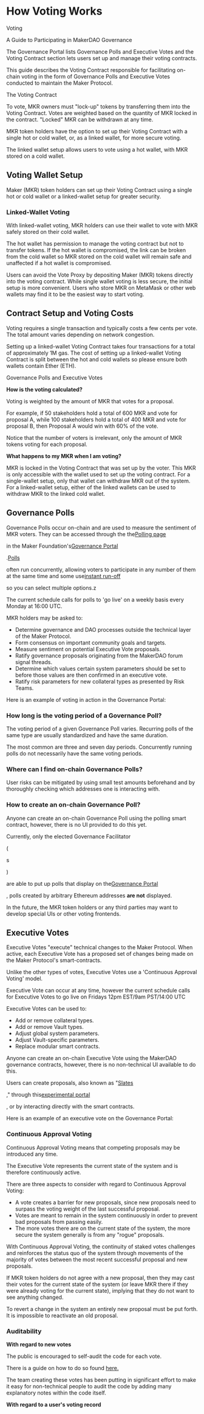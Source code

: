 # How Voting Works

Voting

A Guide to Participating in MakerDAO Governance

The Governance Portal lists Governance Polls and Executive Votes and the Voting Contract section lets users set up and manage their voting contracts.

This guide describes the Voting Contract responsible for facilitating on-chain voting in the form of Governance Polls and Executive Votes conducted to maintain the Maker Protocol.

The Voting Contract

To vote, MKR owners must "lock-up" tokens by transferring them into the Voting Contract. Votes are weighted based on the quantity of MKR locked in the contract. "Locked" MKR can be withdrawn at any time.

MKR token holders have the option to set up their Voting Contract with a single hot or cold wallet, or, as a linked wallet, for more secure voting.

The linked wallet setup allows users to vote using a hot wallet, with MKR stored on a cold wallet.

## Voting Wallet Setup <a id="voting-wallet-setup"></a>

Maker \(MKR\) token holders can set up their Voting Contract using a single hot or cold wallet or a linked-wallet setup for greater security.

### Linked-Wallet Voting <a id="linked-wallet-voting"></a>

With linked-wallet voting, MKR holders can use their wallet to vote with MKR safely stored on their cold wallet.

The hot wallet has permission to manage the voting contract but not to transfer tokens. If the hot wallet is compromised, the link can be broken from the cold wallet so MKR stored on the cold wallet will remain safe and unaffected if a hot wallet is compromised.

Users can avoid the Vote Proxy by depositing Maker \(MKR\) tokens directly into the voting contract. While single wallet voting is less secure, the initial setup is more convenient. Users who store MKR on MetaMask or other web wallets may find it to be the easiest way to start voting.

## Contract Setup and Voting Costs <a id="contract-setup-and-voting-costs"></a>

Voting requires a single transaction and typically costs a few cents per vote. The total amount varies depending on network congestion.

Setting up a linked-wallet Voting Contract takes four transactions for a total of approximately 1M gas. The cost of setting up a linked-wallet Voting Contract is split between the hot and cold wallets so please ensure both wallets contain Ether \(ETH\).

Governance Polls and Executive Votes

**How is the voting calculated?**

Voting is weighted by the amount of MKR that votes for a proposal.

For example, if 50 stakeholders hold a total of 600 MKR and vote for proposal A, while 100 stakeholders hold a total of 400 MKR and vote for proposal B, then Proposal A would win with 60% of the vote.

Notice that the number of voters is irrelevant, only the amount of MKR tokens voting for each proposal.

**What happens to my MKR when I am voting?**

MKR is locked in the Voting Contract that was set up by the voter. This MKR is only accessible with the wallet used to set up the voting contract. For a single-wallet setup, only that wallet can withdraw MKR out of the system. For a linked-wallet setup, either of the linked wallets can be used to withdraw MKR to the linked cold wallet.

## Governance Polls <a id="governance-polls"></a>

Governance Polls occur on-chain and are used to measure the sentiment of MKR voters. They can be accessed through the the[Polling page](https://vote.makerdao.com/polling)

 in the Maker Foundation's[Governance Portal](https://vote.makerdao.com/)

.[Polls](https://vote.makerdao.com/polling)

 often run concurrently, allowing voters to participate in any number of them at the same time and some use[instant run-off](https://ballotpedia.org/Ranked-choice_voting_%28RCV%29)

 so you can select multiple options.z

The current schedule calls for polls to 'go live' on a weekly basis every Monday at 16:00 UTC.

MKR holders may be asked to:

* Determine governance and DAO processes outside the technical layer of the Maker Protocol.
* Form consensus on important community goals and targets.
* Measure sentiment on potential Executive Vote proposals.
* Ratify governance proposals originating from the MakerDAO forum signal threads.
* Determine which values certain system parameters should be set to before those values are then confirmed in an executive vote.
* Ratify risk parameters for new collateral types as presented by Risk Teams.

Here is an example of voting in action in the Governance Portal:

### How long is the voting period of a Governance Poll? <a id="how-long-is-the-voting-period-of-a-governance-poll"></a>

The voting period of a given Governance Poll varies. Recurring polls of the same type are usually standardized and have the same duration.

The most common are three and seven day periods. Concurrently running polls do not necessarily have the same voting periods.

### Where can I find on-chain Governance Polls? <a id="where-can-i-find-on-chain-governance-polls"></a>

User risks can be mitigated by using small test amounts beforehand and by thoroughly checking which addresses one is interacting with.

### How to create an on-chain Governance Poll? <a id="how-to-create-an-on-chain-governance-poll"></a>

Anyone can create an on-chain Governance Poll using the polling smart contract, however, there is no UI provided to do this yet.

Currently, only the elected Governance Facilitator

\(

s

\)

 are able to put up polls that display on the[Governance Portal](https://vote.makerdao.com/)

, polls created by arbitrary Ethereum addresses **are not** displayed.

In the future, the MKR token holders or any third parties may want to develop special UIs or other voting frontends.

## Executive Votes <a id="executive-votes"></a>

Executive Votes "execute" technical changes to the Maker Protocol. When active, each Executive Vote has a proposed set of changes being made on the Maker Protocol's smart-contracts.

Unlike the other types of votes, Executive Votes use a 'Continuous Approval Voting' model.

Executive Vote can occur at any time, however the current schedule calls for Executive Votes to go live on Fridays 12pm EST/9am PST/14:00 UTC

Executive Votes can be used to:

* Add or remove collateral types.
* Add or remove Vault types.
* Adjust global system parameters.
* Adjust Vault-specific parameters.
* Replace modular smart contracts.

Anyone can create an on-chain Executive Vote using the MakerDAO governance contracts, however, there is no non-technical UI available to do this.

Users can create proposals, also known as "[Slates](https://docs.makerdao.com/smart-contract-modules/governance-module/chief-detailed-documentation)

," through this[experimental portal](https://chief.makerdao.com/)

, or by interacting directly with the smart contracts.

Here is an example of an executive vote on the Governance Portal:

### Continuous Approval Voting <a id="continuous-approval-voting"></a>

Continuous Approval Voting means that competing proposals may be introduced any time.

The Executive Vote represents the current state of the system and is therefore continuously active.

There are three aspects to consider with regard to Continuous Approval Voting:

* A vote creates a barrier for new proposals, since new proposals need to surpass the voting weight of the last successful proposal.
* Votes are meant to remain in the system continuously in order to prevent bad proposals from passing easily.
* The more votes there are on the current state of the system, the more secure the system generally is from any "rogue" proposals.

With Continuous Approval Voting, the continuity of staked votes challenges and reinforces the status quo of the system through movements of the majority of votes between the most recent successful proposal and new proposals.

If MKR token holders do not agree with a new proposal, then they may cast their votes for the current state of the system \(or leave MKR there if they were already voting for the current state\), implying that they do not want to see anything changed.

To revert a change in the system an entirely new proposal must be put forth. It is impossible to reactivate an old proposal.

### Auditability <a id="auditability"></a>

**With regard to new votes**

The public is encouraged to self-audit the code for each vote.

There is a guide on how to do so found [here.](https://makerdao.world/en/learn/governance/audit-exec-spells/)

The team creating these votes has been putting in significant effort to make it easy for non-technical people to audit the code by adding many explanatory notes within the code itself.

**With regard to a user's voting record**

